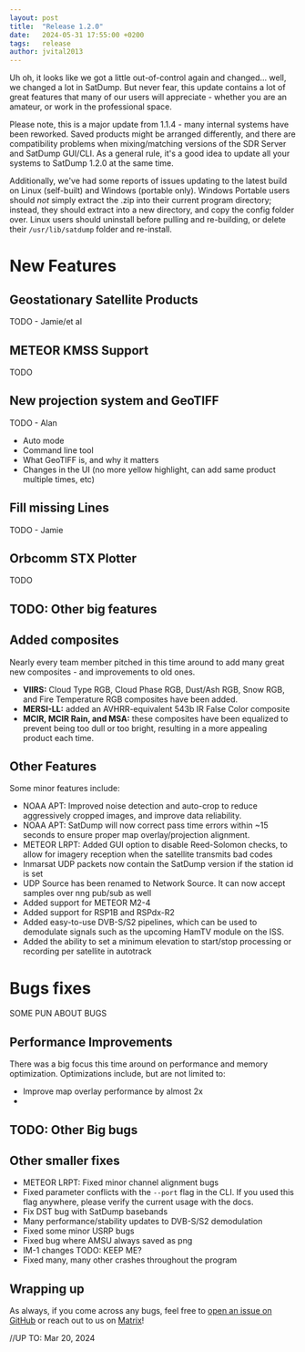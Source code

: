 ```yaml
---
layout: post
title:  "Release 1.2.0"
date:   2024-05-31 17:55:00 +0200
tags:   release
author: jvital2013
---
```


Uh oh, it looks like we got a little out-of-control again and changed... well, we changed a lot in SatDump. But never fear, this update contains a lot of great features that many of our users will appreciate - whether you are an amateur, or work in the professional space.

Please note, this is a major update from 1.1.4 - many internal systems have been reworked. Saved products might be arranged differently, and there are compatibility problems when mixing/matching versions of the SDR Server and SatDump GUI/CLI. As a general rule, it's a good idea to update all your systems to SatDump 1.2.0 at the same time.

Additionally, we've had some reports of issues updating to the latest build on Linux (self-built) and Windows (portable only). Windows Portable users should _not_ simply extract the .zip into their current program directory; instead, they should extract into a new directory, and copy the config folder over. Linux users should uninstall before pulling and re-building, or delete their `/usr/lib/satdump` folder and re-install.

# New Features

## Geostationary Satellite Products
TODO - Jamie/et al

## METEOR KMSS Support
TODO

## New projection system and GeoTIFF
TODO - Alan
- Auto mode
- Command line tool
- What GeoTIFF is, and why it matters
- Changes in the UI (no more yellow highlight, can add same product multiple times, etc)

## Fill missing Lines
TODO - Jamie

## Orbcomm STX Plotter
TODO

## TODO: Other big features

## Added composites
Nearly every team member pitched in this time around to add many great new composites - and improvements to old ones.

- **VIIRS:** Cloud Type RGB, Cloud Phase RGB, Dust/Ash RGB, Snow RGB, and Fire Temperature RGB composites have been added.
- **MERSI-LL:** added an AVHRR-equivalent 543b IR False Color composite
- **MCIR, MCIR Rain, and MSA:** these composites have been equalized to prevent being too dull or too bright, resulting in a more appealing product each time.

## Other Features
Some minor features include:
- NOAA APT: Improved noise detection and auto-crop to reduce aggressively cropped images, and improve data reliability.
- NOAA APT: SatDump will now correct pass time errors within ~15 seconds to ensure proper map overlay/projection alignment.
- METEOR LRPT: Added GUI option to disable Reed-Solomon checks, to allow for imagery reception when the satellite transmits bad codes
- Inmarsat UDP packets now contain the SatDump version if the station id is set
- UDP Source has been renamed to Network Source. It can now accept samples over nng pub/sub as well
- Added support for METEOR M2-4
- Added support for RSP1B and RSPdx-R2
- Added easy-to-use DVB-S/S2 pipelines, which can be used to demodulate signals such as the upcoming HamTV module on the ISS.
- Added the ability to set a minimum elevation to start/stop processing or recording per satellite in autotrack

# Bugs fixes
SOME PUN ABOUT BUGS

## Performance Improvements
There was a big focus this time around on performance and memory optimization. Optimizations include, but are not limited to:

- Improve map overlay performance by almost 2x
- 

## TODO: Other Big bugs

## Other smaller fixes
- METEOR LRPT: Fixed minor channel alignment bugs
- Fixed parameter conflicts with the `--port` flag in the CLI. If you used this flag anywhere, please verify the current usage with the docs.
- Fix DST bug with SatDump basebands
- Many performance/stability updates to DVB-S/S2 demodulation
- Fixed some minor USRP bugs
- Fixed bug where AMSU always saved as png
- IM-1 changes TODO: KEEP ME?
- Fixed many, many other crashes throughout the program

## Wrapping up

As always, if you come across any bugs, feel free to [open an issue on GitHub](https://github.com/SatDump/SatDump/issues) or reach out to us on [Matrix](https://matrix.to/#/#satdump:altillimity.com)!

//UP TO: Mar 20, 2024